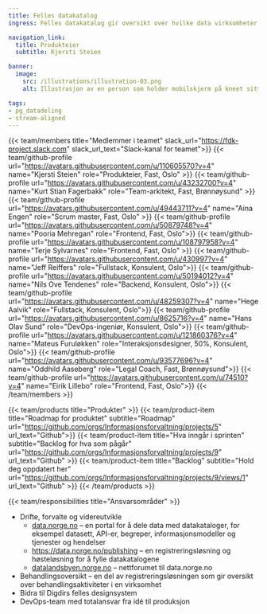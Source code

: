 ```yaml
---
title: Felles datakatalog
ingress: Felles datakatalog gir oversikt over hvilke data virksomheter har, som de kan dele med andre. I felles datakatalog finner du beskrivelser av datasett, begreper, API-er, informasjonsmodeller og tjenester og hendelser.

navigation_link:
  title: Produkteier
  subtitle: Kjersti Steien

banner:
  image:
    src: /illustrations/illustration-03.png
    alt: Illustrasjon av en person som holder mobilskjerm på kneet sitt

tags:
- pg_datadeling
- stream-aligned
---
```


{{< team/members title="Medlemmer i teamet" slack_url="https://fdk-project.slack.com" slack_url_text="Slack-kanal for teamet">}}
{{< team/github-profile url="https://avatars.githubusercontent.com/u/110605570?v=4" name="Kjersti Steien" role="Produkteier, Fast, Oslo" >}}
{{< team/github-profile url="https://avatars.githubusercontent.com/u/43232700?v=4" name="Kurt Stian Fagerbakk" role="Team-arkitekt, Fast, Brønnøysund" >}}
{{< team/github-profile url="https://avatars.githubusercontent.com/u/49443711?v=4" name="Aina Engen" role="Scrum master, Fast, Oslo" >}}
{{< team/github-profile url="https://avatars.githubusercontent.com/u/50879748?v=4" name="Pooria Mehregan" role="Frontend, Fast, Oslo">}}
{{< team/github-profile url="https://avatars.githubusercontent.com/u/108797958?v=4" name="Terje Sylvarnes" role="Frontend, Fast, Oslo" >}}
{{< team/github-profile url="https://avatars.githubusercontent.com/u/430997?v=4" name="Jeff Reiffers" role="Fullstack, Konsulent, Oslo">}}
{{< team/github-profile url="https://avatars.githubusercontent.com/u/50194012?v=4" name="Nils Ove Tendenes" role="Backend, Konsulent, Oslo">}}
{{< team/github-profile url="https://avatars.githubusercontent.com/u/48259307?v=4" name="Hege Aalvik" role="Fullstack, Konsulent, Oslo">}}
{{< team/github-profile url="https://avatars.githubusercontent.com/u/8625716?v=4" name="Hans Olav Sund" role="DevOps-ingeniør, Konsulent, Oslo">}}
{{< team/github-profile url="https://avatars.githubusercontent.com/u/121860376?v=4" name="Mateus Furuløkken" role="Interaksjonsdesigner, 50%, Konsulent, Oslo">}}
{{< team/github-profile url="https://avatars.githubusercontent.com/u/93577696?v=4" name="Oddhild Aaseberg" role="Legal Coach, Fast, Brønnøysund">}}
{{< team/github-profile url="https://avatars.githubusercontent.com/u/74510?v=4" name="Eirik Lillebo" role="Frontend, Fast, Oslo">}}
{{< /team/members >}}

{{< team/products title="Produkter" >}}
{{< team/product-item title="Roadmap for produktet" subtitle="Roadmap" url="https://github.com/orgs/Informasjonsforvaltning/projects/5" url_text="Github">}}
{{< team/product-item title="Hva inngår i sprinten" subtitle="Backlog for hva som pågår" url="https://github.com/orgs/Informasjonsforvaltning/projects/9" url_text="Github" >}}
{{< team/product-item title="Backlog" subtitle="Hold deg oppdatert her" url="https://github.com/orgs/Informasjonsforvaltning/projects/9/views/1" url_text="Github" >}}
{{< /team/products >}}

{{< team/responsibilities title="Ansvarsområder" >}}

- Drifte, forvalte og videreutvikle
  - [data.norge.no](https://data.norge.no/) – en portal for å dele data med datakataloger, for eksempel datasett, API-er, begreper, informasjonsmodeller og tjenester og hendelser
  - https://data.norge.no/publishing – en registreringsløsning og høsteløsning for å fylle datakatalogene
  - [datalandsbyen.norge.no](https://datalandsbyen.norge.no/) – nettforumet til data.norge.no
- Behandlingsoversikt – en del av registreringsløsningen som gir oversikt over behandlingsaktiviteter i en virksomhet
- Bidra til Digdirs felles designsystem
- DevOps-team med totalansvar fra idé til produksjon
